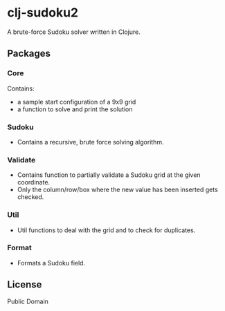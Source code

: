 # clj-sudoku2

A brute-force Sudoku solver written in Clojure.

## Packages

### Core

Contains:
* a sample start configuration of a 9x9 grid 
* a function to solve and print the solution

### Sudoku

* Contains a recursive, brute force solving algorithm.

### Validate

* Contains function to partially validate a Sudoku grid at the given coordinate.
* Only the column/row/box where the new value has been inserted gets checked.

### Util

* Util functions to deal with the grid and to check for duplicates.
 
### Format

* Formats a Sudoku field.

## License

Public Domain
